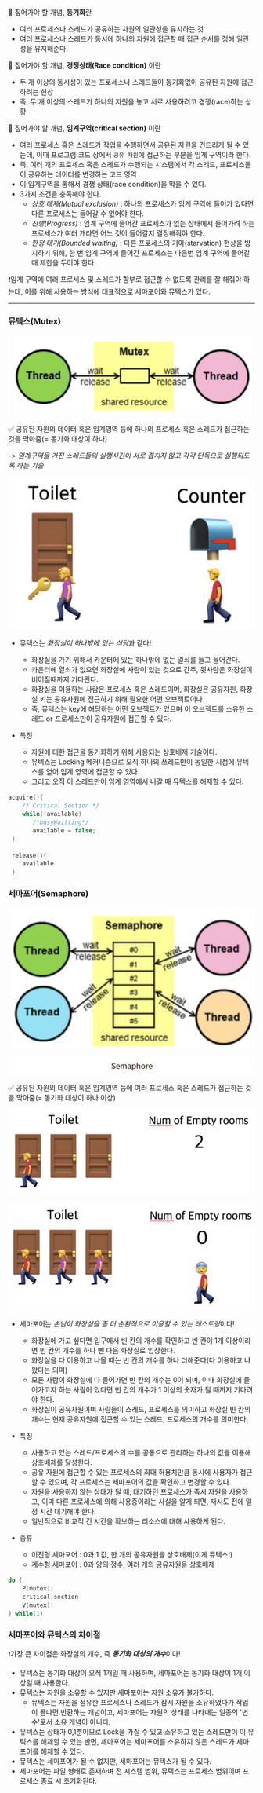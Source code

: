 🔅 짚어가야 할 개념, **동기화**란

- 여러 프로세스나 스레드가 공유하는 자원의 일관성을 유지하는 것
- 여러 프로세스나 스레드가 동시에 하나의 자원에 접근할 때 접근 순서를 정해 일관성을 유지해준다.



🔅 짚어가야 할 개념, **경쟁상태(Race condition)** 이란

- 두 개 이상의 동시성이 있는 프로세스나 스레드들이 동기화없이 공유된 자원에 접근하려는 현상
- 즉, 두 개 이상의 스레드가 하나의 자원을 놓고 서로 사용하려고 경쟁(race)하는 상황



🔅 짚어가야 할 개념, **임계구역(critical section)** 이란

- 여러 프로세스 혹은 스레드가 작업을 수행하면서 공유된 자원을 건드리게 될 수 있는데, 이때 프로그램 코드 상에서 `공유 자원`에 접근하는 부분을 임계 구역이라 한다.
- 즉, 여러 개의 프로세스 혹은 스레드가 수행되는 시스템에서 각 스레드, 프로세스들이 공유하는 데이터를 변경하는 코드 영역
- 이 임계구역을 통해서 경쟁 상태(race condition)을 막을 수 있다.
- 3가지 조건을 충족해야 한다.
  - *상호 배제(Mutual exclusion)* : 하나의 프로세스가 임계 구역에 들어가 있다면 다른 프로세스는 들어갈 수 없어야 한다.
  - *진행(Progress)* : 임계 구역에 들어간 프로세스가 없는 상태에서 들어가려 하는 프로세스가 여러 개라면 어느 것이 들어갈지 결정해줘야 한다.
  - *한정 대기(Bounded waiting)* : 다른 프로세스의 기아(starvation) 현상을 방지하기 위해, 한 번 임계 구역에 들어간 프로세스는 다음번 임계 구역에 들어갈 때 제한을 두어야 한다.



❗임계 구역에 여러 프로세스 및 스레드가 함부로 접근할 수 없도록 관리를 잘 해줘야 하는데, 이를 위해 사용하는 방식에 대표적으로 세마포어와 뮤텍스가 있다.



----



### 뮤텍스(Mutex)

![image-20230327155738949](./assets/image-20230327155738949.png)

✅ 공유된 자원의 데이터 혹은 임계영역 등에 하나의 프로세스 혹은 스레드가 접근하는 것을 막아줌(= 동기화 대상이 하나)

-> *임계구역을 가진 스레드들의 실행시간이 서로 겹치지 않고 각각 단독으로 실행되도록 하는 기술*

![image-20230327155829831](./assets/image-20230327155829831.png)

- 뮤텍스는 *화장실이 하나밖에 없는 식당*과 같다!
  - 화장실을 가기 위해서 카운터에 있는 하나밖에 없는 열쇠를 들고 들어간다.
  - 카운터에 열쇠가 없으면 화장실에 사람이 있는 것으로 간주, 뒷사람은 화장실이 비어질때까지 기다린다.
  - 화장실을 이용하는 사람은 프로세스 혹은 스레드이며, 화장실은 공유자원, 화장실 키는 공유자원에 접근하기 위해 필요한 어떤 오브젝트이다.
  - 즉, 뮤텍스는 key에 해당하는 어떤 오브젝트가 있으며 이 오브젝트를 소유한 스레드 or 프로세스만이 공유자원에 접근할 수 있다.

- 특징
  - 자원에 대한 접근을 동기화하기 위해 사용되는 상호배제 기술이다.
  - 뮤텍스는 Locking 메커니즘으로 오직 하나의 쓰레드만이 동일한 시점에 뮤텍스를 얻어 임계 영역에 접근할 수 있다.
  - 그리고 오직 이 스레드만이 임계 영역에서 나갈 때 뮤텍스를 해제할 수 있다.

```c
acquire(){
    /* Critical Section */
	while(!available)
       /*busyWaitting*/
       available = false;
 }
 
 release(){
	available
 }
```



### 세마포어(Semaphore)

![image-20230327160051690](./assets/image-20230327160051690.png)

✅ 공유된 자원의 데이터 혹은 임계영역 등에 여러 프로세스 혹은 스레드가 접근하는 것을 막아줌(= 동기화 대상이 하나 이상)



![image-20230327160448135](./assets/image-20230327160448135.png)

![image-20230327160456256](./assets/image-20230327160456256.png)

- 세마포어는 *손님이 화장실을 좀 더 순환적으로 이용할 수 있는 레스토랑*이다!
  - 화장실에 가고 싶다면 입구에서 빈 칸의 개수를 확인하고 빈 칸이 1개 이상이라면 빈 칸의 개수를 하나 뺀 다음 화장실로 입장한다.
  - 화장실을 다 이용하고 나올 때는 빈 칸의 개수를 하나 더해준다(다 이용하고 나왔다는 의미)
  - 모든 사람이 화장실에 다 들어가면 빈 칸의 개수는 0이 되며, 이때 화장실에 들어가고자 하는 사람이 있다면 빈 칸의 개수가 1 이상의 숫자가 될 때까지 기다려야 한다.
  - 화장실이 공유자원이며 사람들이 스레드, 프로세스를 의미하고 화장실 빈 칸의 개수는 현재 공유자원에 접근할 수 있는 스레드, 프로세스의 개수를 의미한다.

- 특징
  - 사용하고 있는 스레드/프로세스의 수를 공통으로 관리하는 하나의 값을 이용해 상호배제를 달성한다.
  - 공유 자원에 접근할 수 있는 프로세스의 최대 허용치만큼 동시에 사용자가 접근할 수 있으며, 각 프로세스는 세마포어의 값을 확인하고 변경할 수 있다.
  - 자원을 사용하지 않는 상태가 될 때, 대기하던 프로세스가 즉시 자원을 사용하고, 이미 다른 프로세스에 의해 사용중이라는 사실을 알게 되면, 재시도 전에 일정 시간 대기해야 한다.
  - 일반적으로 비교적 긴 시간을 확보하는 리소스에 대해 사용하게 된다.
- 종류
  - 이진형 세마포어 : 0과 1 값, 한 개의 공유자원을 상호배제(이게 뮤텍스!)
  - 계수형 세마포어 : 0과 양의 정수, 여러 개의 공유자원을 상호배제

```c
do {
    P(mutex);
    critical section
	V(mutex);
} while(1)
```





### 세마포어와 뮤텍스의 차이점

❗가장 큰 차이점은 화장실의 개수, 즉 ***동기화 대상의 개수***이다!

- 뮤텍스는 동기화 대상이 오직 1개일 때 사용하며, 세마포어는 동기화 대상이 1개 이상일 때 사용한다.
- 뮤텍스는 자원을 소유할 수 있지만 세마포어는 자원 소유가 불가하다.
  - 뮤텍스는 자원을 점유한 프로세스나 스레드가 잠시 자원을 소유하였다가 작업이 끝나면 반환하는 개념이고, 세마포어는 자원의 상태를 나타내는 일종의 '변수'로서 소유 개념이 아니다.
- 뮤텍스는 상태가 0,1뿐이므로 Lock을 가질 수 있고 소유하고 있는 스레드만이 이 뮤틱스를 해제할 수 있는 반면, 세마포어는 세마포어를 소유하지 않은 스레드가 세마포어를 해제할 수 있다.
- 뮤텍스는 세마포어가 될 수 없지만, 세마포어는 뮤텍스가 될 수 있다.
- 세마포어는 파일 형태로 존재하며 전 시스템 범위, 뮤텍스는 프로세스 범위이며 프로세스 종료 시 초기화된다.

